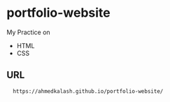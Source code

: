 # portfolio-website
My Practice on
* HTML
* CSS

## URL
      https://ahmedkalash.github.io/portfolio-website/

